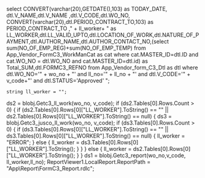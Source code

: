   select  CONVERT(varchar(20),GETDATE(),103) as  TODAY_DATE, dtl.V_NAME,dtl.V_NAME ,dtl.V_CODE,dtl.WO_NO,  CONVERT(varchar(20),dtl.PERIOD_CONTRACT_TO,103) as  PERIOD_CONTRACT_TO ," + ll_worker+ " as LL_WORKER,dtl.LL_VALID_UPTO,dtl.LOCATION_OF_WORK,dtl.NATURE_OF_PAYMENT,dtl.AUTHOR_NAME,dtl.AUTHOR_CONTACT_NO,(select sum(NO_OF_EMP_REG)+sum(NO_OF_EMP_TEMP)  from App_Vendor_FormC3_WorkManCat as cat where cat.MASTER_ID=dtl.ID and cat.WO_NO = dtl.WO_NO and cat.MASTER_ID=dtl.id) as Total_SUM,dtl.FORMC3_REFNO from App_Vendor_form_C3_Dtl as dtl where dtl.WO_NO='" + wo_no + "' and   ll_no='" + ll_no + "'   and dtl.V_CODE='" + v_code+"' and dtl.STATUS='Approved'    ";



    string ll_worker = "";
  ds2 = blobj.Getc3_ll_work(wo_no, v_code);
  if (ds2.Tables[0].Rows.Count > 0)
  {
      if (ds2.Tables[0].Rows[0]["LL_WORKER"].ToString() == "" || ds2.Tables[0].Rows[0]["LL_WORKER"].ToString() == null)
      {
          ds3 = blobj.Getc3_jusco_ll_work(wo_no, v_code);
          if (ds3.Tables[0].Rows.Count > 0)
          {
              if (ds3.Tables[0].Rows[0]["LL_WORKER"].ToString() == "" || ds3.Tables[0].Rows[0]["LL_WORKER"].ToString() == null)
              {
                  ll_worker = "ERROR";
              }
              else
              {
                  ll_worker = ds3.Tables[0].Rows[0]["LL_WORKER"].ToString();
              }
          }
      }
      else 
      {
          ll_worker = ds2.Tables[0].Rows[0]["LL_WORKER"].ToString();
      }
  }
  ds1 = blobj.Getc3_report(wo_no,v_code, ll_worker,ll_no);
      ReportViewer1.LocalReport.ReportPath = "App\\Report\\FormC3_Report.rdlc";
            
